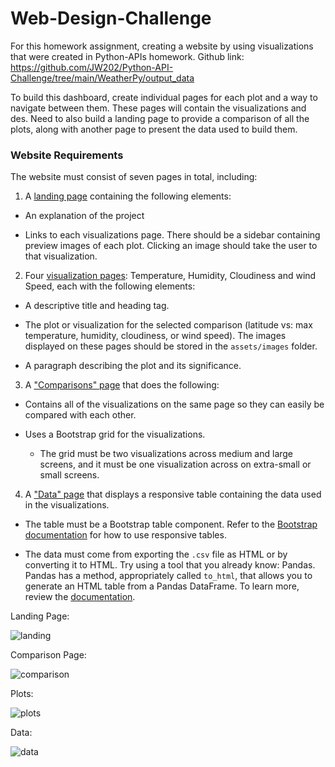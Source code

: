 # Web-Design-Challenge
For this homework assignment, creating a website by using visualizations that were created in Python-APIs homework. Github link: https://github.com/JW202/Python-API-Challenge/tree/main/WeatherPy/output_data

To build this dashboard, create individual pages for each plot and a way to navigate between them. These pages will contain the visualizations and des. Need to also build a landing page to provide a comparison of all the plots, along with another page to present the data used to build them.

### Website Requirements


The website must consist of seven pages in total, including:

1. A [landing page](#landing-page) containing the following elements:

  * An explanation of the project

  * Links to each visualizations page. There should be a sidebar containing preview images of each plot. Clicking an image should take the user to that visualization.

2. Four [visualization pages](#visualization-pages): Temperature, Humidity, Cloudiness and wind Speed, each with the following elements:

  * A descriptive title and heading tag.

  * The plot or visualization for the selected comparison (latitude vs: max temperature, humidity, cloudiness, or wind speed). The images displayed on these pages should be stored in the `assets/images` folder.

  * A paragraph describing the plot and its significance.

3. A ["Comparisons" page](#comparisons-page) that does the following:

  * Contains all of the visualizations on the same page so they can easily be compared with each other.

  * Uses a Bootstrap grid for the visualizations.

    * The grid must be two visualizations across medium and large screens, and it must be one visualization across on extra-small or small screens.

4. A ["Data" page](#data-page) that displays a responsive table containing the data used in the visualizations.

  * The table must be a Bootstrap table component. Refer to the [Bootstrap documentation](https://getbootstrap.com/docs/4.3/content/tables/#responsive-tables) for how to use responsive tables. 

  * The data must come from exporting the `.csv` file as HTML or by converting it to HTML. Try using a tool that you already know: Pandas. Pandas has a method, appropriately called `to_html`, that allows you to generate an HTML table from a Pandas DataFrame. To learn more, review the [documentation](https://pandas.pydata.org/pandas-docs/version/0.17.0/generated/pandas.DataFrame.to_html.html).


Landing Page:

![landing](https://user-images.githubusercontent.com/100645924/169663886-84ed814a-1613-41aa-b53c-5389e3cd18e2.png)


Comparison Page:

![comparison](https://user-images.githubusercontent.com/100645924/169663898-ab20429c-d945-434f-a348-eefbbebb2161.png)


Plots:

![plots](https://user-images.githubusercontent.com/100645924/169663917-986e16fc-e705-4bc8-a583-2d76e0efd25f.png)


Data:

![data](https://user-images.githubusercontent.com/100645924/169663931-48ab03e5-1c50-4a7f-b49d-9bb5570df259.png)

